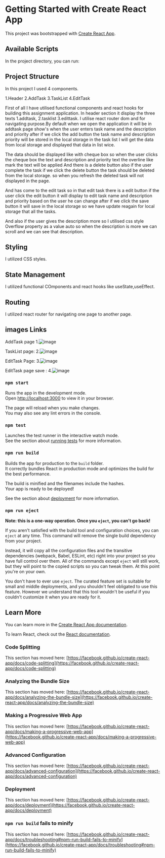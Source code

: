 # Getting Started with Create React App

This project was bootstrapped with [Create React App](https://github.com/facebook/create-react-app).

## Available Scripts

In the project directory, you can run:


## Project Structure
In this project I used 4 components.

1.Header
2.AddTask
3.TaskList
4.EditTask
 
First of all I have utilised functional components and react hooks for building this assignment application. In header section it display the three texts 1.addtask, 2.tasklist 3.edittask. I utilise react router dom and for navigating purpose.By default when we open the application it will be in addtask page show's when the user enters task name and the description and priority after if we click the add button the task name and description priority will be stored in the local storage in the task list I will get the data from local storage and  displayed that data  in list wice.

The data should be displayed like with cheque box so when the user clicks the cheque box the text and description and priority text the overline like mark the text  will be applied And there is a delete button also if the user complete the task if we click the delete button the task should be deleted from the local storage. so when you refresh the deleted task will not displayed in the page.

And has come to the edit task so in that edit task there is a edit button if the user click the edit button it will display to edit task name and description and priority based on the user he can change after if we click the save button it will save in the local storage so we have update reagain for local storage that all the tasks.

And also if the user gives the description more so I utilised css style Overflow property as a value auto so when the description is more we can scroll and we can see that description.

## Styling
I utilized CSS styles.

## State Management
I utilized functional COmponents and react hooks like useState,useEffect.

## Routing
I utilized react router for navigating one page to another page.

## images Links

AddTask page
1.![image](https://github.com/Spraveen111/acla/assets/121080561/193b96b0-e895-48aa-86d2-2951ed669d5c)

TaskList page:
2.![image](https://github.com/Spraveen111/acla/assets/121080561/cd180a2b-0adb-49b2-8a9a-f022a7c6e2b4)



EditTask Page:
3.![image](https://github.com/Spraveen111/acla/assets/121080561/b24363e1-a2d7-45a4-9e53-62b6306d25be)


EditTask page save :
4.![image](https://github.com/Spraveen111/acla/assets/121080561/c3e3b3a0-d72a-4e5e-9051-213d3c5e41b6)



### `npm start`

Runs the app in the development mode.\
Open [http://localhost:3000](http://localhost:3000) to view it in your browser.

The page will reload when you make changes.\
You may also see any lint errors in the console.

### `npm test`

Launches the test runner in the interactive watch mode.\
See the section about [running tests](https://facebook.github.io/create-react-app/docs/running-tests) for more information.

### `npm run build`

Builds the app for production to the `build` folder.\
It correctly bundles React in production mode and optimizes the build for the best performance.

The build is minified and the filenames include the hashes.\
Your app is ready to be deployed!

See the section about [deployment](https://facebook.github.io/create-react-app/docs/deployment) for more information.

### `npm run eject`

**Note: this is a one-way operation. Once you `eject`, you can't go back!**

If you aren't satisfied with the build tool and configuration choices, you can `eject` at any time. This command will remove the single build dependency from your project.

Instead, it will copy all the configuration files and the transitive dependencies (webpack, Babel, ESLint, etc) right into your project so you have full control over them. All of the commands except `eject` will still work, but they will point to the copied scripts so you can tweak them. At this point you're on your own.

You don't have to ever use `eject`. The curated feature set is suitable for small and middle deployments, and you shouldn't feel obligated to use this feature. However we understand that this tool wouldn't be useful if you couldn't customize it when you are ready for it.

## Learn More

You can learn more in the [Create React App documentation](https://facebook.github.io/create-react-app/docs/getting-started).

To learn React, check out the [React documentation](https://reactjs.org/).

### Code Splitting

This section has moved here: [https://facebook.github.io/create-react-app/docs/code-splitting](https://facebook.github.io/create-react-app/docs/code-splitting)

### Analyzing the Bundle Size

This section has moved here: [https://facebook.github.io/create-react-app/docs/analyzing-the-bundle-size](https://facebook.github.io/create-react-app/docs/analyzing-the-bundle-size)

### Making a Progressive Web App

This section has moved here: [https://facebook.github.io/create-react-app/docs/making-a-progressive-web-app](https://facebook.github.io/create-react-app/docs/making-a-progressive-web-app)

### Advanced Configuration

This section has moved here: [https://facebook.github.io/create-react-app/docs/advanced-configuration](https://facebook.github.io/create-react-app/docs/advanced-configuration)

### Deployment

This section has moved here: [https://facebook.github.io/create-react-app/docs/deployment](https://facebook.github.io/create-react-app/docs/deployment)

### `npm run build` fails to minify

This section has moved here: [https://facebook.github.io/create-react-app/docs/troubleshooting#npm-run-build-fails-to-minify](https://facebook.github.io/create-react-app/docs/troubleshooting#npm-run-build-fails-to-minify)
